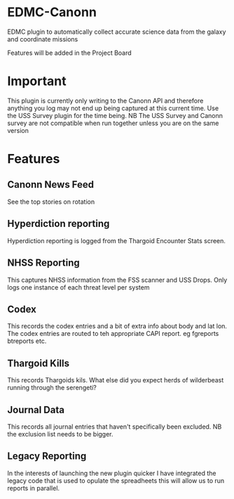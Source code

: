 # EDMC-Canonn
EDMC plugin to automatically collect accurate science data from the galaxy and coordinate missions

Features will be added in the Project Board

# Important

This plugin is currently only writing to the Canonn API and therefore anything you log may not end up being captured at this current time. Use the USS Survey plugin for the time being. NB The USS Survey and Canonn survey are not compatible when run together unless you are on the same version

# Features

## Canonn News Feed
See the top stories on rotation

## Hyperdiction reporting 
Hyperdiction reporting is logged from the Thargoid Encounter Stats screen. 

## NHSS Reporting
This captures NHSS information from the FSS scanner and USS Drops. Only logs one instance of each threat level per system

## Codex
This records the codex entries and a bit of extra info about body and lat lon. The codex entries are routed to teh appropriate CAPI report. eg fgreports btreports etc.

## Thargoid Kills 
This records Thargoids kils. What else did you expect herds of wilderbeast running through the serengeti?

## Journal Data
This records all journal entries that haven't specifically been excluded. NB the exclusion list needs to be bigger.

## Legacy Reporting
In the interests of launching the new plugin quicker I have integrated the legacy code that is used to opulate the spreadheets this will allow us to run reports in parallel. 
